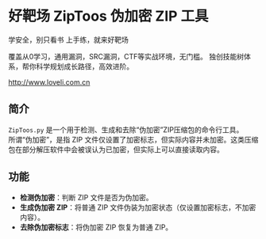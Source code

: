 # 好靶场 ZipToos 伪加密 ZIP 工具

学安全，别只看书
上手练，就来好靶场

覆盖从0学习，通用漏洞，SRC漏洞，CTF等实战环境，无门槛。
独创技能树体系，帮你科学规划成长路径，高效进阶。 

http://www.loveli.com.cn


## 简介

`ZipToos.py` 是一个用于检测、生成和去除“伪加密”ZIP压缩包的命令行工具。  
所谓“伪加密”，是指 ZIP 文件仅设置了加密标志，但实际内容并未加密。这类压缩包在部分解压软件中会被误认为已加密，但实际上可以直接读取内容。

## 功能

- **检测伪加密**：判断 ZIP 文件是否为伪加密。
- **生成伪加密 ZIP**：将普通 ZIP 文件伪装为加密状态（仅设置加密标志，不加密内容）。
- **去除伪加密标志**：将伪加密 ZIP 恢复为普通 ZIP。

